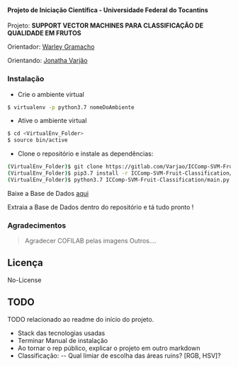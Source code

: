 #### Projeto de Iniciação Científica - Universidade Federal do Tocantins
Projeto: **SUPPORT VECTOR MACHINES PARA CLASSIFICAÇÃO DE QUALIDADE EM FRUTOS**

Orientador: [Warley Gramacho]

Orientando: [Jonatha Varjão]


### Instalação
- Crie o ambiente virtual
```sh
$ virtualenv -p python3.7 nomeDoAmbiente
```

- Ative o ambiente virtual

```sh
$ cd <VirtualEnv_Folder>
$ source bin/active
```

- Clone o repositório  e instale as dependências:

```sh
(VirtualEnv_Folder)$ git clone https://gitlab.com/Varjao/ICComp-SVM-Fruit-Classification.git
(VirtualEnv_Folder)$ pip3.7 install -r ICComp-SVM-Fruit-Classification/requirements.txt
(VirtualEnv_Folder)$ python3.7 ICComp-SVM-Fruit-Classification/main.py
```

Baixe a Base de Dados [aqui]

Extraia a Base de Dados dentro do repositório e tá tudo pronto !

### Agradecimentos

>Agradecer COFILAB pelas imagens
>Outros....


## Licença
No-License

## TODO
TODO relacionado ao readme do início do projeto.
- Stack das tecnologias usadas
- Terminar Manual de instalação
- Ao tornar o rep público, explicar o projeto em outro markdown
- Classificação: 
-- Qual limiar de escolha das áreas ruins? [RGB, HSV]?

[aqui]:<https://drive.google.com/drive/folders/1hD0XnqsnE00qJrI5i6wnzeufXEXUYb2k?usp=sharing>
[Warley Gramacho]: <http://lattes.cnpq.br/2536790818552672>
[Jonatha Varjão]: <http://lattes.cnpq.br/5473545244301171>